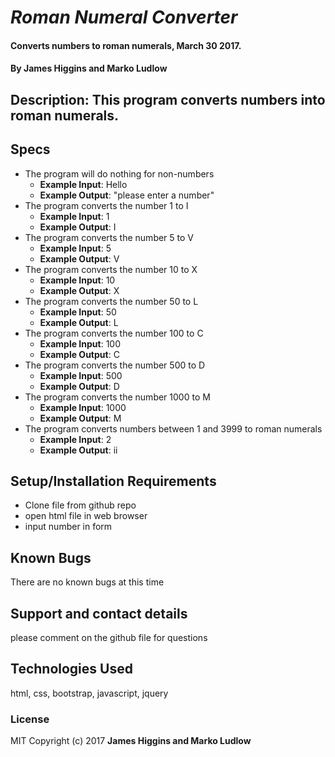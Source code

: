 # _Roman Numeral Converter_

#### Converts numbers to roman numerals, March 30 2017.

#### By James Higgins and Marko Ludlow

## Description: This program converts numbers into roman numerals.

## Specs

* The program will do nothing for non-numbers
  * **Example Input**: Hello
  * **Example Output**: "please enter a number"
* The program converts the number 1 to I
  * **Example Input**: 1
  * **Example Output**: I
* The program converts the number 5 to V
  * **Example Input**: 5
  * **Example Output**: V
* The program converts the number 10 to X
  * **Example Input**: 10
  * **Example Output**: X
* The program converts the number 50 to L
  * **Example Input**: 50
  * **Example Output**: L
* The program converts  the number 100 to C
  * **Example Input**: 100
  * **Example Output**: C
* The program converts  the number 500 to D
  * **Example Input**: 500
  * **Example Output**: D
* The program converts  the number 1000 to M
  * **Example Input**: 1000
  * **Example Output**: M
* The program converts numbers between 1 and 3999 to roman numerals
  * **Example Input**: 2
  * **Example Output**: ii





## Setup/Installation Requirements

* Clone file from github repo
* open html file in web browser
* input number in form

## Known Bugs

There are no known bugs at this time

## Support and contact details

please comment on the github file for questions

## Technologies Used

html, css, bootstrap, javascript, jquery

### License

MIT
Copyright (c) 2017 **James Higgins and Marko Ludlow**
